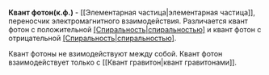 **Квант фотон(к.ф.)** -  [[Элементарная частица|элементарная частица]], переносчик электромагнитного взаимодействия. Различается квант фотон с положительной [[Cпиральность|cпиральностью]]($к.ф.^+$) и квант фотон с отрицательной [[Cпиральность|cпиральностью]]($к.ф.^-$). 

Квант фотоны не взимодействуют между собой. Квант фотон взаимодействует только с [[Квант гравитон|квант гравитонами]].